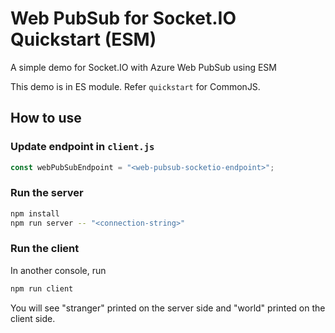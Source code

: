 
# Web PubSub for Socket.IO Quickstart (ESM)

A simple demo for Socket.IO with Azure Web PubSub using ESM

This demo is in ES module. Refer `quickstart` for CommonJS.

## How to use

### Update endpoint in `client.js`

```js
const webPubSubEndpoint = "<web-pubsub-socketio-endpoint>";
```

### Run the server

```bash
npm install
npm run server -- "<connection-string>"
```

### Run the client
In another console, run
```bash
npm run client
```

You will see "stranger" printed on the server side and "world" printed on the client side.